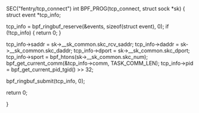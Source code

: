 SEC("fentry/tcp_connect") 
int BPF_PROG(tcp_connect, struct sock *sk) { struct event *tcp_info;

tcp_info = bpf_ringbuf_reserve(&events, sizeof(struct event), 0);
if (!tcp_info) {
    return 0;
}

tcp_info->saddr = sk->__sk_common.skc_rcv_saddr;
		tcp_info->daddr = sk->__sk_common.skc_daddr;
		tcp_info->dport = sk->__sk_common.skc_dport;
		tcp_info->sport = bpf_htons(sk->__sk_common.skc_num);
bpf_get_current_comm(&tcp_info->comm, TASK_COMM_LEN);
tcp_info->pid = bpf_get_current_pid_tgid() >> 32;

bpf_ringbuf_submit(tcp_info, 0);

return 0;

}
